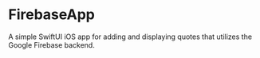 # FirebaseApp

A simple SwiftUI iOS app for adding and displaying quotes that utilizes the Google Firebase backend.
